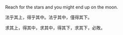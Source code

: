 Reach for the stars and you might end up on the moon.

法乎其上，得乎其中。法乎其中，僅得其下。

求其上，得其中，求其中，得其下，求其下，必敗。